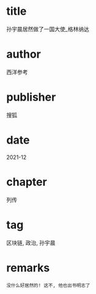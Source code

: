 # title
孙宇晨居然做了一国大使_格林纳达

# author
西洋参考

# publisher
搜狐

# date
2021-12

# chapter
列传

# tag
区块链, 政治, 孙宇晨

# remarks
`没什么好居然的! 这不, 他也出书明志了`
